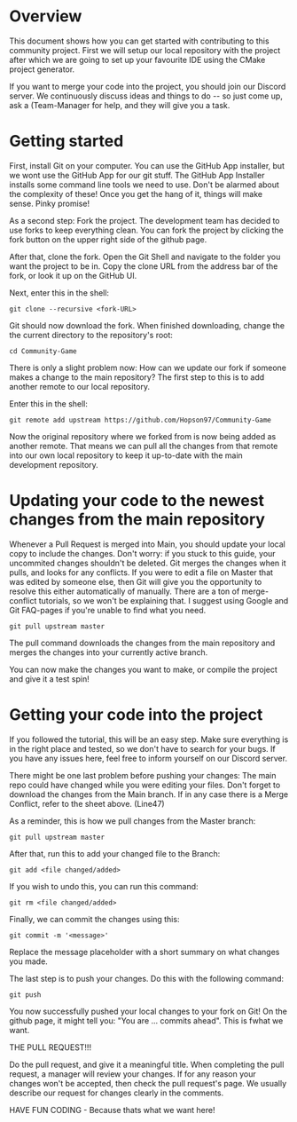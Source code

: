 # Overview

This document shows how you can get started with contributing to this community project.
First we will setup our local repository with the project after which we
are going to set up your favourite IDE using the CMake project generator.

If you want to merge your code into the project, you should join our Discord server.
We continuously discuss ideas and things to do -- so just come up, ask
a (Team-Manager for help, and they will give you a task.

# Getting started

First, install Git on your computer. You can use the GitHub App installer, but
we wont use the GitHub App for our git stuff. The GitHub App Installer installs
some command line tools we need to use. Don't be alarmed about the complexity of these! 
Once you get the hang of it, things will make sense. Pinky promise!

As a second step: Fork the project. The development team has
decided to use forks to keep everything clean. You can fork the project by
clicking the fork button on the upper right side of the github page.

After that, clone the fork. Open the Git Shell and navigate to the folder you want
the project to be in. Copy the clone URL from the address bar of the fork,
or look it up on the GitHub UI. 

Next, enter this in the shell:

`git clone --recursive <fork-URL>`

Git should now download the fork. When finished downloading, change the the current
directory to the repository's root:

`cd Community-Game`

There is only a slight problem now: How can we update our fork if someone makes
a change to the main repository? 
The first step to this is to add another remote to our local repository. 

Enter this in the shell:

`git remote add upstream https://github.com/Hopson97/Community-Game`

Now the original repository where we forked from is now being added as another
remote. That means we can pull all the changes from that remote into our own
local repository to keep it up-to-date with the main development repository.

# Updating your code to the newest changes from the main repository

Whenever a Pull Request is merged into Main, you should update your local copy to include the changes.
Don't worry: if you stuck to this guide, your uncommited changes shouldn't be deleted.
Git merges the changes when it pulls, and looks for any conflicts. If you were to edit a file on Master that was 
edited by someone else, then Git will give you the opportunity to resolve this either automatically of manually. 
There are a ton of merge-conflict tutorials, so we won't be explaining that.
I suggest using Google and Git FAQ-pages if you're unable to find what you need.

`git pull upstream master`

The pull command downloads the changes from the main repository and merges the changes into your
currently active branch.

You can now make the changes you want to make, or compile the project and give it a test spin!

# Getting your code into the project

If you followed the tutorial, this will be an easy step. Make sure everything is in the right place and tested, so
we don't have to search for your bugs. If you have any issues here, feel free to inform yourself on our Discord server.

There might be one last problem before pushing your changes: The main repo could
have changed while you were editing your files. Don't forget to download the changes from the Main branch. 
If in any case there is a Merge Conflict, refer to the sheet above. (Line47)

As a reminder, this is how we pull changes from the Master branch:

`git pull upstream master`

After that, run this to add your changed file to the Branch:

`git add <file changed/added>`

If you wish to undo this, you can run this command:

`git rm <file changed/added>`

Finally, we can commit the changes using this:

`git commit -m '<message>'`

Replace the message placeholder with a short summary on what changes you made.

The last step is to push your changes. Do this with the following command:

`git push`

You now successfully pushed your local changes to your fork on Git! On the github page,
it might tell you: "You are ... commits ahead". This is fwhat we want.

THE PULL REQUEST!!!

Do the pull request, and give it a meaningful title. When completing the pull request, a manager will review your changes. 
If for any reason your changes won't be accepted, then check the pull request's page. 
We usually describe our request for changes clearly in the comments.

HAVE FUN CODING - Because thats what we want here!
